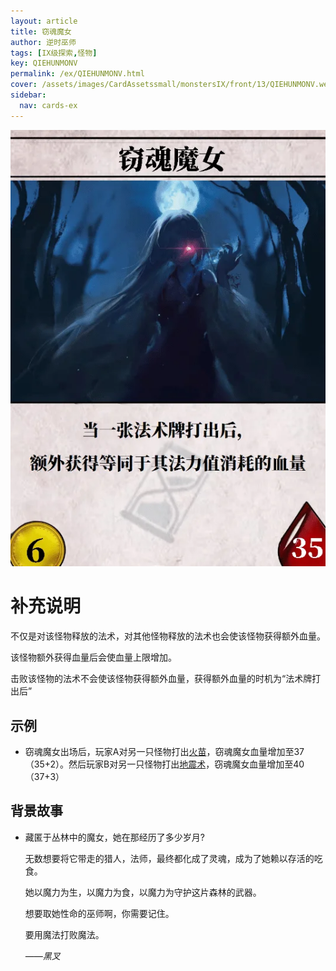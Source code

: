 ```yaml
---
layout: article
title: 窃魂魔女
author: 逆时巫师
tags: [IX级探索,怪物]
key: QIEHUNMONV
permalink: /ex/QIEHUNMONV.html
cover: /assets/images/CardAssetssmall/monstersIX/front/13/QIEHUNMONV.webp
sidebar:
  nav: cards-ex
---
```

![](/assets/images/CardAssets/monstersIX/front/13/QIEHUNMONV.webp)

# 补充说明
不仅是对该怪物释放的法术，对其他怪物释放的法术也会使该怪物获得额外血量。

该怪物额外获得血量后会使血量上限增加。

击败该怪物的法术不会使该怪物获得额外血量，获得额外血量的时机为“法术牌打出后”

## 示例

* 窃魂魔女出场后，玩家A对另一只怪物打出[火苗](/tr/HUIXIANG.html)，窃魂魔女血量增加至37（35+2）。然后玩家B对另一只怪物打出[地震术](/tr/DIZHENSHU.html)，窃魂魔女血量增加至40（37+3）

## 背景故事

* 藏匿于丛林中的魔女，她在那经历了多少岁月?

  无数想要将它带走的猎人，法师，最终都化成了灵魂，成为了她赖以存活的吃食。

  她以魔力为生，以魔力为食，以魔力为守护这片森林的武器。

  想要取她性命的巫师啊，你需要记住。

  要用魔法打败魔法。

    *——黑叉*
